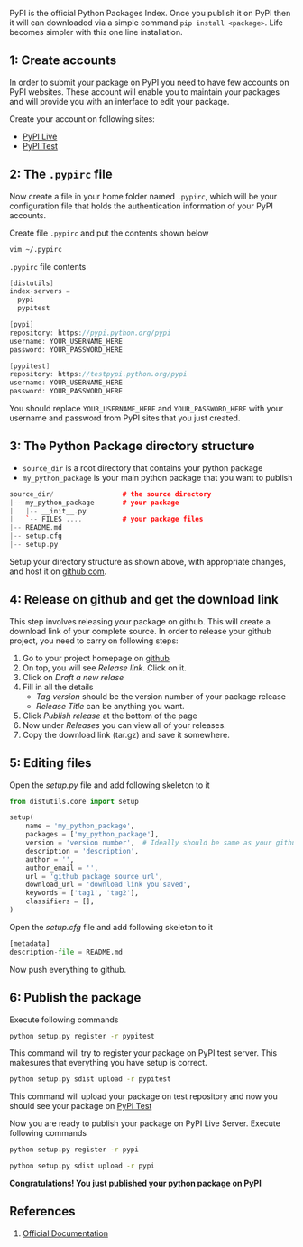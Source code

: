 PyPI is the official Python Packages Index. Once you publish it on PyPI then it will can downloaded via a simple command `pip install <package>`. Life becomes simpler with this one line installation.

## 1: Create accounts
In order to submit your package on PyPI you need to have few accounts on PyPI websites. These account will enable you to maintain your packages and will provide you with an interface to edit your package.

Create your account on following sites:

* [PyPI Live](http://pypi.python.org/pypi?%3Aaction=register_form)
* [PyPI Test](http://testpypi.python.org/pypi?%3Aaction=register_form)


## 2: The `.pypirc` file
Now create a file in your home folder named `.pypirc`, which will be your configuration file that holds the authentication information of your PyPI accounts.

Create file `.pypirc` and put the contents shown below
```bash
vim ~/.pypirc
```

`.pypirc` file contents

```cpp
[distutils]
index-servers =
  pypi
  pypitest

[pypi]
repository: https://pypi.python.org/pypi
username: YOUR_USERNAME_HERE
password: YOUR_PASSWORD_HERE

[pypitest]
repository: https://testpypi.python.org/pypi
username: YOUR_USERNAME_HERE
password: YOUR_PASSWORD_HERE
```


You should replace `YOUR_USERNAME_HERE` and `YOUR_PASSWORD_HERE` with your username and password from PyPI sites that you just created.


## 3: The Python Package directory structure
* `source_dir` is a root directory that contains your python package
* `my_python_package` is your main python package that you want to publish


```cpp
source_dir/                 # the source directory
|-- my_python_package       # your package
|   |-- __init__.py
|   `-- FILES ....          # your package files
|-- README.md
|-- setup.cfg
|-- setup.py
```

Setup your directory structure as shown above, with appropriate changes, and host it on [github.com](http://github.com).

## 4: Release on github and get the download link
This step involves releasing your package on github. This will create a download link of your complete source. In order to release your github project, you need to carry on following steps:

1. Go to your project homepage on [github](http://github.com)
2. On top, you will see *Release link*. Click on it.
3. Click on *Draft a new relase*
4. Fill in all the details
   * *Tag version* should be the version number of your package release
   * *Release Title* can be anything you want.
5. Click *Publish release* at the bottom of the page
6. Now under *Releases* you can view all of your releases.
7. Copy the download link (tar.gz) and save it somewhere.


## 5: Editing files
Open the *setup.py* file and add following skeleton to it

```python
from distutils.core import setup

setup(
    name = 'my_python_package',
    packages = ['my_python_package'],
    version = 'version number',  # Ideally should be same as your github release tag varsion
    description = 'description',
    author = '',
    author_email = '',
    url = 'github package source url',
    download_url = 'download link you saved',
    keywords = ['tag1', 'tag2'],
    classifiers = [],
)
```

Open the *setup.cfg* file and add following skeleton to it

```python
[metadata]
description-file = README.md
```

Now push everything to github.


## 6: Publish the package
Execute following commands

```bash
python setup.py register -r pypitest
```

This command will try to register your package on PyPI test server. This makesures that everything you have setup is correct.

```bash
python setup.py sdist upload -r pypitest
```

This command will upload your package on test repository and now you should see your package on [PyPI Test](https://testpypi.python.org/pypi)

Now you are ready to publish your package on PyPI Live Server. Execute following commands

```bash
python setup.py register -r pypi
```

```bash
python setup.py sdist upload -r pypi
```

**Congratulations! You just published your python package on PyPI**

## References
1. [Official Documentation](http://wiki.python.org/moin/CheeseShopTutorial#Submitting_Packages_to_the_Package_Index)
